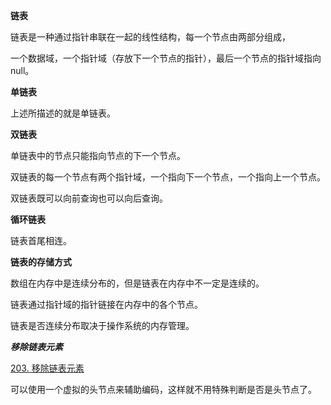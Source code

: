 
**链表**

链表是一种通过指针串联在一起的线性结构，每一个节点由两部分组成，

一个数据域，一个指针域（存放下一个节点的指针），最后一个节点的指针域指向null。


**单链表**

上述所描述的就是单链表。


**双链表**

单链表中的节点只能指向节点的下一个节点。

双链表的每一个节点有两个指针域，一个指向下一个节点，一个指向上一个节点。

双链表既可以向前查询也可以向后查询。


**循环链表**

链表首尾相连。


**链表的存储方式**

数组在内存中是连续分布的，但是链表在内存中不一定是连续的。

链表通过指针域的指针链接在内存中的各个节点。

链表是否连续分布取决于操作系统的内存管理。

***移除链表元素***

<a href="203.cpp">203. 移除链表元素</a>

可以使用一个虚拟的头节点来辅助编码，这样就不用特殊判断是否是头节点了。
